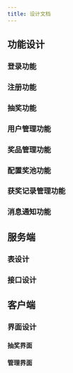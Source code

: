 ```yaml
---
title: 设计文档
---
```


## 功能设计

### 登录功能

### 注册功能

### 抽奖功能

### 用户管理功能

### 奖品管理功能

### 配置奖池功能

### 获奖记录管理功能

### 消息通知功能

## 服务端

### 表设计

### 接口设计

## 客户端

### 界面设计

#### 抽奖界面

#### 管理界面
